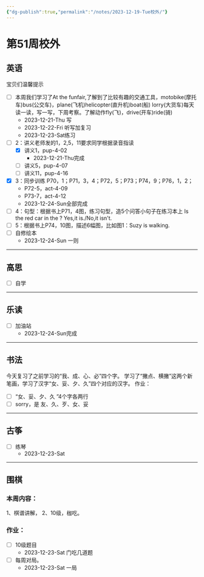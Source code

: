 ```yaml
---
{"dg-publish":true,"permalink":"/notes/2023-12-19-Tue校外/"}
---
```



# 第51周校外
## 英语
宝贝们温馨提示
- [ ] 本周我们学习了At the funfair,了解到了比较有趣的交通工具，motobike(摩托车)bus(公交车)，plane(飞机)helicopter(直升机)boat(船) lorry(大货车)每天读一读，写一写，下周考察。了解动作fly(飞)，drive(开车)ride(骑)
	- 2023-12-21-Thu 写
	- 2023-12-22-Fri 听写加复习
	- 2023-12-23-Sat练习
- [ ] 2：讲义老师发的1，2,5，11要求同学根据录音指读
	- [x] 讲义1，pup-4-02
		- 2023-12-21-Thu完成
	- [ ] 讲义5，pup-4-07
	- [ ] 讲义11，pup-4-16
- [x] 3：同步训练 P70，1；P71，3，4；P72，5；P73；P74，9；P76，1，2；
	- P72-5，act-4-09
	- P73-7，act-4-12
	- 2023-12-24-Sun全部完成
- [ ] 4：句型：根据书上P71，4图，练习句型，造5个问答小句子在练习本上
	Is the red car in the ?
	Yes,it is./No,it isn't.
- [ ] 5：根据书上P74，10图，描述6幅图，比如图1：Suzy is walking.
- [ ] 自修绘本
	- 2023-12-24-Sun 一则
	
---
## 高思
- [ ] 自学

---
## 乐读
- [ ] 加油站
	- 2023-12-24-Sun完成
---
## 书法
今天复习了之前学习的“我、成、心、必”四个字。
学习了“撇点、横撇”这两个新笔画，学习了汉字“女、妥、夕、久”四个对应的汉字。
作业：
- [ ] “女、妥、夕、久 ”4个字各两行
- [ ] sorry，是 友、久、歹、女、妥

---
## 古筝
- [ ] 练琴
	- 2023-12-23-Sat
---
## 围棋
### 本周内容：
1、棋谱讲解，
2、10级，枷吃。
### 作业：
- [ ] 10级题目
	- 2023-12-23-Sat 门吃几道题
- [ ] 每周对局。
	- 2023-12-23-Sat 一局